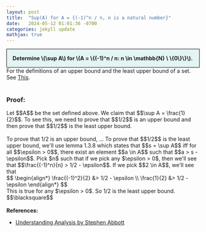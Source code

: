 ```yaml
---
layout: post
title:  "Sup(A) for A = {(-1)^n / n, n is a natural number}"
date:   2024-05-12 01:01:36 -0700
categories: jekyll update
mathjax: true
---
```

<div style="background-color: #E3F4F4; padding: 15px 15px 15px 15px; border:1px solid black;">
  <b>Determine \(\sup A\) for \(A = \{(-1)^n / n: n \in \mathbb{N} \ \{0\}\}\).</b>
</div>
For the definitions of an upper bound and the least upper bound of a set. See <a href="https://strncat.github.io/jekyll/update/2024/05/03/analysis-set-bounded.html">This</a>.
<br>
<br>
<h3>Proof:</h3>
Let $$A$$ be the set defined above. We claim that $$\sup A = \frac{1}{2}$$. To see this, we need to prove that $$1/2$$ is an upper bound and then prove that $$1/2$$ is the least upper bound.
<br>
<br>
To prove that 1/2 is an upper bound, ...
To prove that $$1/2$$ is the least upper bound, we'll use lemma 1.3.8 which states that $$s = \sup A$$ iff for all $$\epsilon > 0$$, there exist an element $$a \in A$$ such that $$a > s - \epsilon$$. 
Pick $n$ such that if we pick any $\epsilon > 0$, then we'll see that $$\frac{(-1)^n}{n} > 1/2 - \epsilon$$. If we pick $$2 \in A$$, we'll see that
<div>
$$
\begin{align*}
\frac{(-1)^2}{2} &> 1/2 - \epsilon \\
\frac{1}{2} &> 1/2 - \epsilon
\end{align*}
$$
</div>
This is true for any $\epsilon > 0$. So 1/2 is the least upper bound.
$$\blacksquare$$
<br>
<br>
<!------------------------------------------------------------------------------------>
<b>References:</b>
<ul>
<li><a href="https://www.amazon.com/Understanding-Analysis-Undergraduate-Texts-Mathematics/dp/1493927116">Understanding Analysis by Stephen Abbott</a></li>
</ul>